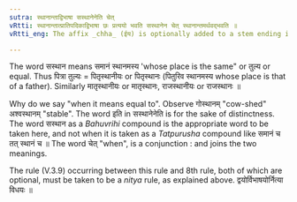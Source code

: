 ```yaml
---
sutra: स्थानान्ताद्विभाषा सस्थानेनेति चेत्
vRtti: स्थानान्तात्प्रातिपदिकाद्विभाषा छः प्रत्ययो भवति सस्थानेन चेत् स्थानान्तमर्थवद्भवति ॥
vRtti_eng: The affix _chha_ (ईय) is optionally added to a stem ending in स्थान, if it is compounded with something with which another is made to take an equal place.

---
```

The word सस्थान means समानं स्थानमस्य 'whose place is the same" or तुल्य or equal. Thus पित्रा तुल्यः = पितृस्थानीयः or पितृस्थानः (पितुरिव स्थानमस्य whose place is that of a father). Similarly मातृस्थानीयः or मातृस्थानः, राजस्थानीयः or राजस्थानः ॥

Why do we say "when it means equal to". Observe गोस्थानम् "cow-shed" अश्वस्थानम् "stable". The word इति in सस्थानेनेति is for the sake of distinctness. The word सस्थान as a _Bahuvrihi_ compound is the appropriate word to be taken here, and not when it is taken as a _Tatpurusha_ compound like समानं च तत् स्थानं च ॥ The word चेत् "when", is a conjunction : and joins the two meanings.

The rule (V.3.9) occurring between this rule and 8th rule, both of which are optional, must be taken to be a _nitya_ rule, as explained above. द्वयोर्विभाषयोर्नित्या विधयः ॥